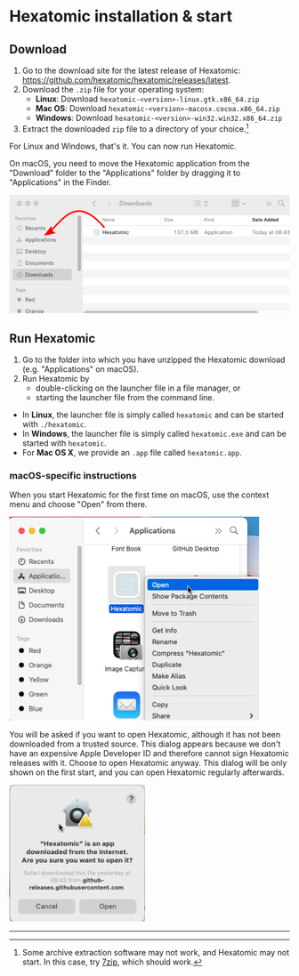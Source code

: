 # Hexatomic installation & start

## Download

1. Go to the download site for the latest release of Hexatomic:  
<https://github.com/hexatomic/hexatomic/releases/latest>.
2. Download the `.zip` file for your operating system:
    - **Linux**: Download `hexatomic-<version>-linux.gtk.x86_64.zip`
    - **Mac OS**: Download `hexatomic-<version>-macosx.cocoa.x86_64.zip`
    - **Windows**: Download `hexatomic-<version>-win32.win32.x86_64.zip`
3. Extract the downloaded `zip` file to a directory of your choice.[^1]

For Linux and Windows, that's it. You can now run Hexatomic.

On macOS, you need to move the Hexatomic application from the "Download" folder to the "Applications" folder by dragging it to "Applications" in the Finder.

![Drag the Hexatomic application to Applications](macos-install.png)



## Run Hexatomic

1. Go to the folder into which you have unzipped the Hexatomic download (e.g. "Applications" on macOS).
2. Run Hexatomic by 
    - double-clicking on the launcher file in a file manager, or
    - starting the launcher file from the command line.

- In **Linux**, the launcher file is simply called `hexatomic` and can be started with `./hexatomic`.  
- In **Windows**, the launcher file is simply called `hexatomic.exe` and can be started with `hexatomic`.  
- For **Mac OS X**, we provide an `.app` file called `hexatomic.app`.


### macOS-specific instructions

When you start Hexatomic for the first time on macOS, use the context menu and choose "Open" from there.

![Open Hexatomic from the context menu on macOS](macos-open.png)

You will be asked if you want to open Hexatomic, although it has not been downloaded from a trusted source.
This dialog appears because we don't have an expensive Apple Developer ID and therefore cannot sign Hexatomic releases with it.
Choose to open Hexatomic anyway. This dialog will be only shown on the first start, and you can open Hexatomic regularly afterwards.

![Security warning on macOS](macos-security-alert.png)


---

[^1]: Some archive extraction software may not work, and Hexatomic may not start. In this case, try [7zip](https://www.7-zip.org/), which should work.
